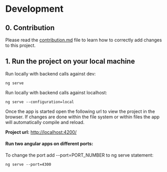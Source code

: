 # Development

## 0. Contribution

Please read the [contribution.md](../contribution.md) file to learn how to correctly add changes to this project.

## 1. Run the project on your local machine

Run locally with backend calls against dev:

```
ng serve
```

Run locally with backend calls against localhost:

```
ng serve --configuration=local
```

Once the app is started open the following url to view the project in the browser. If changes are done within the file system or within files the app will automatically compile and reload.

**Project url:** [http://localhost:4200/](http://localhost:4200/)

#### Run two angular apps on different ports:

To change the port add --port=PORT_NUMBER to ng serve statement:

```
ng serve --port=4300
```
